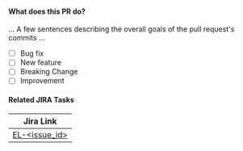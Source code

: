 #### What does this PR do?
... A few sentences describing the overall goals of the pull request's commits ...

- [ ] Bug fix
- [ ] New feature
- [ ] Breaking Change
- [ ] Improvement

#### Related JIRA Tasks

Jira Link |
------ |
[EL-<issue_id>](https://wavyglobal.atlassian.net/browse/EL-<issue_id>) |